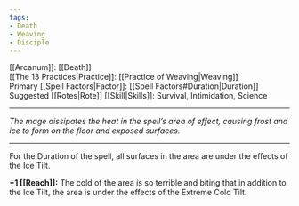 ```yaml
---
tags:
- Death
- Weaving
- Disciple
---
```


[[Arcanum]]: [[Death]]\
[[The 13 Practices|Practice]]: [[Practice of Weaving|Weaving]]\
Primary [[Spell Factors|Factor]]: [[Spell Factors#Duration|Duration]]\
Suggested [[Rotes|Rote]] [[Skill|Skills]]: Survival, Intimidation, Science

---

_The mage dissipates the heat in the spell’s area of effect, causing frost and ice to form on the floor and exposed surfaces._

---

For the Duration of the spell, all surfaces in the area are under the effects of the Ice Tilt. 

**+1 [[Reach]]:** The cold of the area is so terrible and biting that in addition to the Ice Tilt, the area is under the effects of the Extreme Cold Tilt.